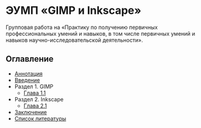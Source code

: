 # ЭУМП «GIMP и Inkscape»

Групповая работа на «Практику по получению первичных профессиональных умений и навыков, в том числе первичных умений и навыков научно-исследовательской деятельности».

## Оглавление

- [Аннотация](docs/index.md)
- [Введение](docs/introduction.md)
- Раздел 1. GIMP
  - [Глава 1.1](docs/gimp/1.md)
- Раздел 2. Inkscape
  - [Глава 2.1](docs/inkscape/1.md)
- [Заключение](docs/conclusion.md)
- [Список литературы](docs/bibliography.md)
